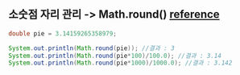 ## 소숫점 자리 관리 -> Math.round() [reference](https://coding-factory.tistory.com/250)

~~~java
double pie = 3.14159265358979;

System.out.println(Math.round(pie)); //결과 : 3
System.out.println(Math.round(pie*100)/100.0); //결과 : 3.14
System.out.println(Math.round(pie*1000)/1000.0); //결과 : 3.142
~~~
